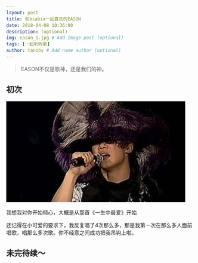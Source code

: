 ```yaml
---
layout: post
title: 和biabia一起喜欢的EASON
date: 2018-04-08 10:36:00 
description: (optional)
img: eason_1.jpg # Add image post (optional)
tags: [一起听听歌]
author: tanzby # Add name author (optional)
---
```


>  EASON不仅是歌神，还是我们的神。

## 初次

![018-04-08-eason-](2018-04-08-eason/2018-04-08-eason-1.jpg)



我想我对你开始倾心，大概是从那首《一生中最爱》开始

还记得在小可爱的要求下，我反复唱了4次那么多，那是我第一次在那么多人面前唱歌，唱那么多次歌。你不经意之间成功把我吊钩上啦。



## 未完待续～